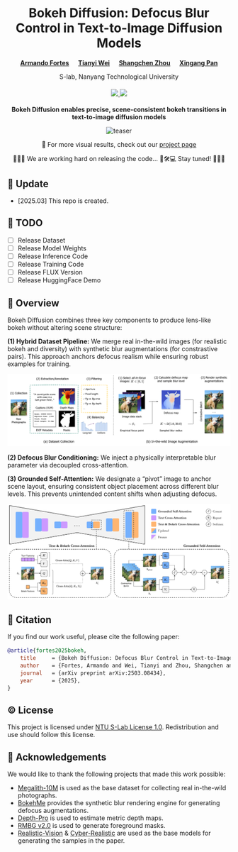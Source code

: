 <div align="center">

<h1>Bokeh Diffusion: Defocus Blur Control in Text-to-Image Diffusion Models</h1>

**[Armando Fortes](https://atfortes.github.io/) &emsp; [Tianyi Wei](https://scholar.google.com/citations?user=-wfXmM4AAAAJ&hl=en) &emsp; [Shangchen Zhou](https://shangchenzhou.com) &emsp; [Xingang Pan](https://xingangpan.github.io)**

S-lab, Nanyang Technological University  

<div>
    <h4 align="center">
        <a href="https://atfortes.github.io/projects/bokeh-diffusion/" target='_blank'>
        <img src="https://img.shields.io/badge/🏠-Project%20Page-blue">
        </a>
        <a href="https://arxiv.org/abs/2503.08434" target='_blank'>
        <img src="https://img.shields.io/badge/arXiv-2503.08434-b31b1b.svg">
        </a>
<!--         <img src="https://visitor-badge.glitch.me/badge?page_id=atfortes.BokehDiffusion" alt="visitor badge"> -->
    </h4>
</div>

**Bokeh Diffusion enables precise, scene-consistent bokeh transitions in text-to-image diffusion models**

![teaser](./assets/teaser.png)

🎥 For more visual results, check out our <a href="https://atfortes.github.io/projects/bokeh-diffusion/" target="_blank">project page</a>

🚀✨🚧 We are working hard on releasing the code... 🔧🛠️💻 Stay tuned! 🚧✨🚀

</div>

## 📮 Update
- [2025.03] This repo is created.

## 🚧 TODO
- [ ] Release Dataset
- [ ] Release Model Weights
- [ ] Release Inference Code
- [ ] Release Training Code
- [ ] Release FLUX Version
- [ ] Release HuggingFace Demo

## 🔎 Overview

Bokeh Diffusion combines three key components to produce lens-like bokeh without altering scene structure:

**(1) Hybrid Dataset Pipeline:** We merge real in-the-wild images (for realistic bokeh and diversity) with synthetic blur augmentations (for constrastive pairs). This approach anchors defocus realism while ensuring robust examples for training.

![dataset](./assets/dataset.png)

**(2) Defocus Blur Conditioning:** We inject a physically interpretable blur parameter via decoupled cross-attention.

**(3) Grounded Self-Attention:** We designate a “pivot” image to anchor scene layout, ensuring consistent object placement across different blur levels. This prevents unintended content shifts when adjusting defocus.

![method](./assets/method.png)

## 📑 Citation

If you find our work useful, please cite the following paper:

```bibtex
@article{fortes2025bokeh,
    title     = {Bokeh Diffusion: Defocus Blur Control in Text-to-Image Diffusion Models},
    author    = {Fortes, Armando and Wei, Tianyi and Zhou, Shangchen and Pan, Xingang},
    journal   = {arXiv preprint arXiv:2503.08434},
    year      = {2025},
}
```

## ©️ License

This project is licensed under [NTU S-Lab License 1.0](https://github.com/atfortes/BokehDiffusion/blob/main/LICENSE). Redistribution and use should follow this license.

## 🤝 Acknowledgements

We would like to thank the following projects that made this work possible:

- [Megalith-10M](https://huggingface.co/datasets/madebyollin/megalith-10m) is used as the base dataset for collecting real in-the-wild photographs.
- [BokehMe](https://github.com/lucidrains/diffusion-models) provides the synthetic blur rendering engine for generating defocus augmentations.
- [Depth-Pro](https://github.com/apple/ml-depth-pro) is used to estimate metric depth maps.
- [RMBG v2.0](https://huggingface.co/briaai/RMBG-2.0) is used to generate foreground masks.
- [Realistic-Vision](https://huggingface.co/SG161222/Realistic\_Vision\_V5.1\_noVAE) & [Cyber-Realistic](https://huggingface.co/cyberdelia/CyberRealistic) are used as the base models for generating the samples in the paper.
